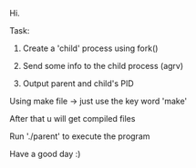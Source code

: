 Hi.

Task:

1) Create a 'child' process using fork()

2) Send some info to the child process (agrv)

3) Output parent and child's PID

Using make file -> just use the key word 'make'

After that u will get compiled files

Run './parent' to execute the program

Have a good day :)
